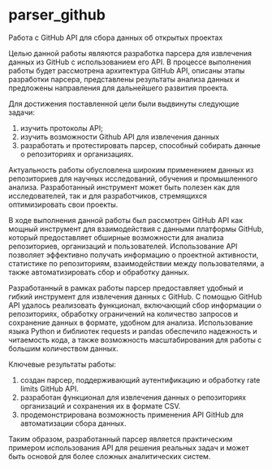# parser_github
Работа с GitHub API для сбора данных об открытых проектах


Целью данной работы являются разработка парсера для извлечения данных из GitHub с использованием его API. В процессе выполнения работы будет рассмотрена архитектура GitHub API, описаны этапы разработки парсера, представлены результаты анализа данных и предложены направления для дальнейшего развития проекта. 

Для достижения поставленной цели были выдвинуты следующие задачи:
1. изучить протоколы API;
2. изучить возможности Github API для извлечения данных
3. разработать и протестировать парсер, способный собирать данные о репозиториях и организациях.

Актуальность работы обусловлена широким применением данных из репозиториев для научных исследований, обучения и промышленного анализа. Разработанный инструмент может быть полезен как для исследователей, так и для разработчиков, стремящихся оптимизировать свои проекты.

В ходе выполнения данной работы был рассмотрен GitHub API как мощный инструмент для взаимодействия с данными платформы GitHub, который предоставляет обширные возможности для анализа репозиториев, организаций и пользователей. Использование API позволяет эффективно получать информацию о проектной активности, статистике по репозиториям, взаимодействии между пользователями, а также автоматизировать сбор и обработку данных.

Разработанный в рамках работы парсер предоставляет удобный и гибкий инструмент для извлечения данных с GitHub. С помощью GitHub API удалось реализовать функционал, включающий сбор информации о репозиториях, обработку ограничений на количество запросов и сохранение данных в формате, удобном для анализа. Использование языка Python и библиотек requests и pandas обеспечило надежность и читаемость кода, а также возможность масштабирования для работы с большим количеством данных.

Ключевые результаты работы:
1. создан парсер, поддерживающий аутентификацию и обработку rate limits GitHub API.
2. разработан функционал для извлечения данных о репозиториях организаций и сохранения их в формате CSV.
3. продемонстрирована возможность применения API GitHub для автоматизации сбора данных.

Таким образом, разработанный парсер является практическим примером использования API для решения реальных задач и может быть основой для более сложных аналитических систем.
